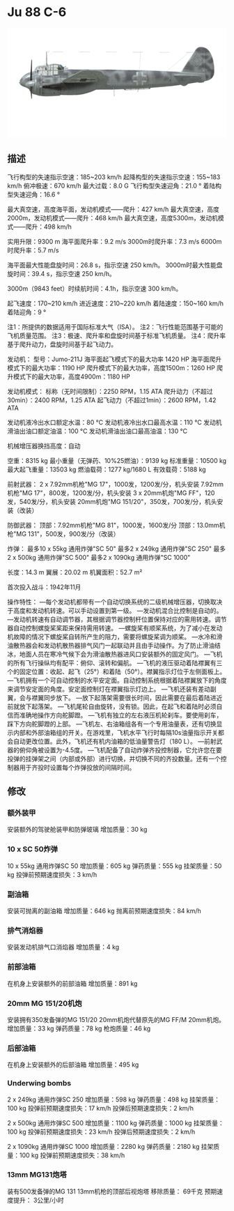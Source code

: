 # Ju 88 C-6

![ju88c6](../images/ju88c6.png)

## 描述

飞行构型的失速指示空速：185~203 km/h
起降构型的失速指示空速：155~183 km/h
俯冲极速：670 km/h
最大过载：8.0 G
飞行构型失速迎角：21.0 °
着陆构型失速迎角：16.6 °

最大真空速，高度海平面，发动机模式——爬升：427 km/h
最大真空速，高度2000m，发动机模式——爬升：468 km/h
最大真空速，高度5300m，发动机模式——爬升：498 km/h

实用升限：9300 m
海平面爬升率：9.2 m/s
3000m时爬升率：7.3 m/s
6000m时爬升率：5.7 m/s

海平面最大性能盘旋时间：26.8 s，指示空速 250 km/h。
3000m时最大性能盘旋时间：39.4 s，指示空速 250 km/h。

3000m（9843 feet）时续航时间：4.1h，指示空速 300 km/h。

起飞速度：170~210 km/h
进近速度：210~220 km/h
着陆速度：150~160 km/h
着陆迎角：9 °

注1：所提供的数据适用于国际标准大气（ISA）。
注2：飞行性能范围基于可能的飞机质量范围。
注3：极速、爬升率和盘旋时间基于标准飞机质量。
注4：爬升率基于爬升动力，盘旋时间基于起飞动力。

发动机：
型号：Jumo-211J
海平面起飞模式下的最大功率 1420 HP
海平面爬升模式下的最大功率：1190 HP
爬升模式下的最大功率，高度1500m：1260 HP
爬升模式下的最大功率，高度4900m：1180 HP

发动机模式：
标称（无时间限制）：2250 RPM，1.15 ATA
爬升动力（不超过30min）：2400 RPM，1.25 ATA
起飞动力（不超过1min）：2600 RPM，1.42 ATA

发动机液冷出水口额定水温：80 °C
发动机液冷出水口最高水温：110 °C
发动机滑油出油口额定油温：100 °C
发动机滑油出油口最高油温：130 °C

机械增压器换挡高度：自动 

空重：8315 kg
最小重量（无弹药、10%25燃油）：9139 kg
标准重量：10500 kg
最大起飞重量：13503 kg
燃油载荷：1277 kg/1680 L
有效载荷：5188 kg


前射武器：
2 x 7.92mm机枪"MG 17"，1000发，1200发/分，机头安装
7.92mm机枪"MG 17"，800发，1200发/分，机头安装
3 x 20mm机炮"MG FF"，120发，540发/分，机头安装
20mm机炮"MG 151/20"，350发，700发/分，机头安装（改装）

防御武器：
顶部：7.92mm机枪"MG 81"，1000发，1600发/分
顶部：13.0mm机枪"MG 131"，500发，900发/分（改装）

炸弹：
最多10 x 55kg 通用炸弹"SC 50"
最多2 x 249kg 通用炸弹"SC 250"
最多2 x 500kg 通用炸弹"SC 500"
最多2 x 1090kg 通用炸弹"SC 1000"

长度：14.3 m
翼展：20.02 m
机翼面积：52.7 m²

首次投入战斗：1942年11月

操作特性：
—每个发动机都带有一个自动切换系统的二级机械增压器，切换取决于高度和发动机转速。可以手动设置到第一级。
—发动机混合比控制是自动的。
—发动机转速有自动调节器，其根据调节器控制杆位置保持对应的需用转速。调节器自动控制螺旋桨桨距来保持需用转速。
—螺旋桨有顺桨系统，为了减小在发动机故障的情况下螺旋桨自转所产生的阻力，需要将螺旋桨调为顺桨。
—水冷和滑油散热器会和发动机散热器排气风门一起联动并且由手动操作。为了防止滑油结冰，地面人员在寒冷气候下会为滑油散热器进风口安装额外的固定风门。
—飞机的所有飞行操纵均有配平：俯仰、滚转和偏航。
—飞机的液压驱动着陆襟翼有三个的固定位置：收起、起飞（25°）和着陆（50°）。襟翼指示灯位于左侧面板上。
—飞机拥有一个可自动控制的水平安定面。自动控制系统根据着陆襟翼放下的角度来调节安定面的角度。安定面控制灯在襟翼指示灯边上。
—飞机还装有差动副翼，会与襟翼同步放下。
—放下起落架需要很长时间，因此需要在最后着陆进近前就放下起落架。
—飞机尾轮自由旋转，没有锁。因此，在起飞和着陆时必须自信而准确地操作方向舵脚蹬。
—飞机有独立的左右液压机轮刹车。要使用刹车，踩下方向舵脚蹬的上部。
—飞机左、右油箱组各有一个专用油量表，还有切换显示内部和外部油箱组的开关。在游戏里，飞机水平飞行时每隔10s油量指示开关都会自动更改位置。此外，飞机还有机内油箱的低油量警告灯（180 L）。
—前射武器的俯仰角被设置为-4.5度。
—飞机配备了自动炸弹齐投控制器，它允许您在要投弹的挂弹架之间（内部或外部）进行切换，并切换不同的齐投数量。还有一个控制器用于齐投时设置每个炸弹投放的间隔时间。

## 修改


### 额外装甲

安装额外的驾驶舱装甲和防弹玻璃
增加质量：30 kg


### 10 x SC 50炸弹

10 x 55kg 通用炸弹SC 50
增加质量：605 kg
弹药质量：555 kg
挂架质量：50 kg
投弹前预期速度损失：3 km/h


### 副油箱

安装可抛离的副油箱
增加质量：646 kg
抛离前预期速度损失：84 km/h


### 排气消焰器

安装发动机排气口消焰器
增加质量：4 kg


### 前部油箱

在机身上安装额外的前部油箱
增加质量：891 kg


### 20mm MG 151/20机炮

安装拥有350发备弹的MG 151/20 20mm机炮代替原先的MG FF/M 20mm机炮。
增加质量：33 kg
弹药质量：78 kg
枪炮质量：46 kg


### 后部油箱

在机身上安装额外的后部油箱
增加质量：495 kg


### Underwing bombs

2 x 249kg 通用炸弹SC 250
增加质量：598 kg
弹药质量：498 kg
挂架质量：100 kg
投弹前预期速度损失：17 km/h
投弹后预期速度损失：2 km/h

2 x 500kg 通用炸弹SC 500
增加质量：1100 kg
弹药质量：1000 kg
挂架质量：100 kg
投弹前预期速度损失：23 km/h
投弹后预期速度损失：2 km/h

2 x 1090kg 通用炸弹SC 1000
增加质量：2280 kg
弹药质量：2180 kg
挂架质量：100 kg
投弹前预期速度损失：38 km/h


### 13mm MG131炮塔

装有500发备弹的MG 131 13mm机枪的顶部后视炮塔
移除质量： 69千克
预期速度提升： 3公里/小时